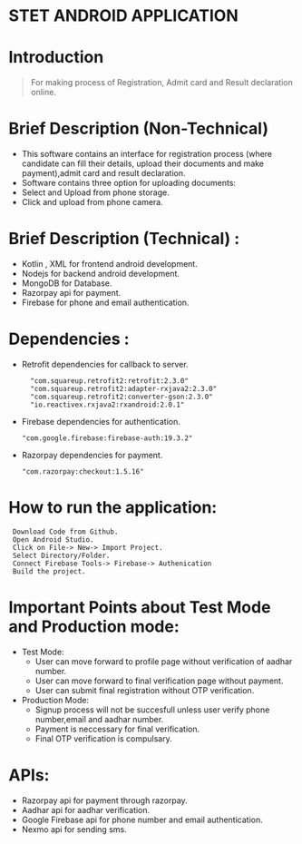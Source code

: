 # STET ANDROID APPLICATION

# Introduction

> For making process of Registration, Admit card and Result declaration online.

# Brief Description (Non-Technical)

- This software contains an interface for registration process (where candidate can fill their details, upload their documents and make payment),admit card and result declaration.
- Software contains three option for uploading documents:
- Select and Upload from phone storage.
- Click and upload from phone camera.

# Brief Description (Technical) :

- Kotlin , XML for frontend android development.
- Nodejs for backend android development.
- MongoDB for Database.
- Razorpay api for payment.
- Firebase for phone and email authentication.

# Dependencies :

- Retrofit dependencies for callback to server.
  ```
  	"com.squareup.retrofit2:retrofit:2.3.0"
  	"com.squareup.retrofit2:adapter-rxjava2:2.3.0"
  	"com.squareup.retrofit2:converter-gson:2.3.0"
  	"io.reactivex.rxjava2:rxandroid:2.0.1"
  ```
- Firebase dependencies for authentication.

  ```
  "com.google.firebase:firebase-auth:19.3.2"
  ```

- Razorpay dependencies for payment.
  ```
  "com.razorpay:checkout:1.5.16"
  ```

# How to run the application:

```
 Download Code from Github.
 Open Android Studio.
 Click on File-> New-> Import Project.
 Select Directory/Folder.
 Connect Firebase Tools-> Firebase-> Authenication
 Build the project.
```

# Important Points about Test Mode and Production mode:

- Test Mode:
  - User can move forward to profile page without verification of aadhar number.
  - User can move forward to final verification page without payment.
  - User can submit final registration without OTP verification.
- Production Mode:
  - Signup process will not be succesfull unless user verify phone number,email and aadhar number.
  - Payment is neccessary for final verification.
  - Final OTP verification is compulsary.

# APIs:

- Razorpay api for payment through razorpay.
- Aadhar api for aadhar verification.
- Google Firebase api for phone number and email authentication.
- Nexmo api for sending sms.
